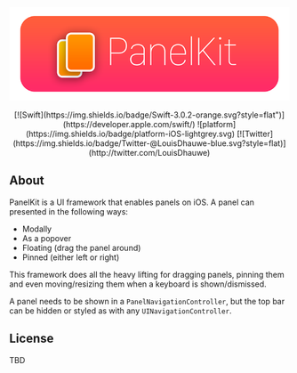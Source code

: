<p align="center">
<img src="readme-resources/hero.png" style="max-height: 300px;" alt="PanelKit for iOS">
</p>

<center>[![Swift](https://img.shields.io/badge/Swift-3.0.2-orange.svg?style=flat")](https://developer.apple.com/swift/)
![platform](https://img.shields.io/badge/platform-iOS-lightgrey.svg)
[![Twitter](https://img.shields.io/badge/Twitter-@LouisDhauwe-blue.svg?style=flat)](http://twitter.com/LouisDhauwe)
</center>


## About
PanelKit is a UI framework that enables panels on iOS. A panel can presented in the following ways:

* Modally
* As a popover
* Floating (drag the panel around)
* Pinned (either left or right)


This framework does all the heavy lifting for dragging panels, pinning them and even moving/resizing them when a keyboard is shown/dismissed.

A panel needs to be shown in a ```PanelNavigationController```, but the top bar can be hidden or styled as with any ```UINavigationController```.



## License

TBD